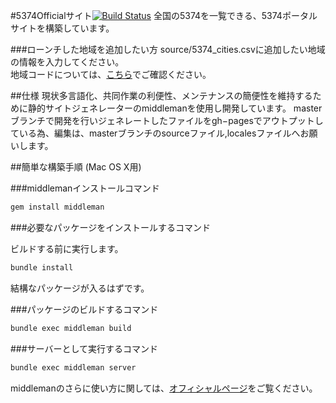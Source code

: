 #5374Officialサイト[![Build Status](https://travis-ci.org/50river/5374site.svg?branch=master)](https://travis-ci.org/50river/5374site)
全国の5374を一覧できる、5374ポータルサイトを構築しています。

###ローンチした地域を追加したい方
source/5374_cities.csvに追加したい地域の情報を入力してください。  
地域コードについては、[こちら](http://www.soumu.go.jp/denshijiti/code.html)でご確認ください。


##仕様
現状多言語化、共同作業の利便性、メンテナンスの簡便性を維持するために静的サイトジェネレーターのmiddlemanを使用し開発しています。
masterブランチで開発を行いジェネレートしたファイルをgh−pagesでアウトプットしている為、編集は、masterブランチのsourceファイル,localesファイルへお願いします。


##簡単な構築手順 (Mac OS X用)

###middlemanインストールコマンド

```bash
gem install middleman
```

###必要なパッケージをインストールするコマンド

ビルドする前に実行します。

```bash
bundle install
```
結構なパッケージが入るはずです。


###パッケージのビルドするコマンド

```bash
bundle exec middleman build
```

###サーバーとして実行するコマンド
```bash
bundle exec middleman server
```

middlemanのさらに使い方に関しては、[オフィシャルページ](https://middlemanapp.com/jp/)をご覧ください。

